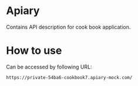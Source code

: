 # Apiary

Contains API description for cook book application.

# How to use

Can be accessed by following URL:
```
https://private-54ba6-cookbook7.apiary-mock.com/
```





